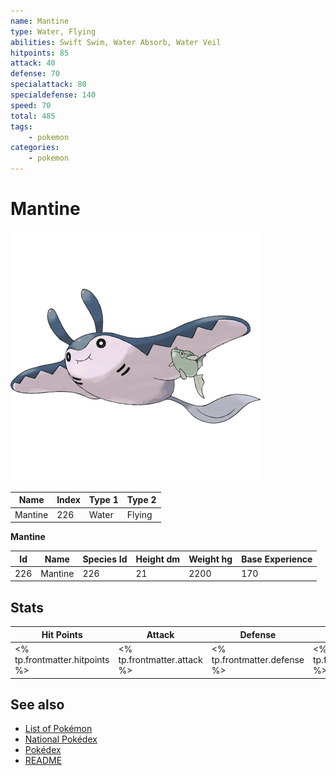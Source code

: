 ```yaml
---
name: Mantine
type: Water, Flying
abilities: Swift Swim, Water Absorb, Water Veil
hitpoints: 85
attack: 40
defense: 70
specialattack: 80
specialdefense: 140
speed: 70
total: 485
tags:
    - pokemon
categories:
    - pokemon
---
```


# Mantine


![Mantine](images/226.png)

| **Name** | **Index** | **Type 1** | **Type 2** |
|----|----|----|----|
| Mantine | 226 | Water | Flying  |

**Mantine** 




| **Id** | **Name** | **Species Id** | **Height dm** | **Weight hg** | **Base Experience** |
|--------|----------|----------------|------------|------------|---------------------|
| 226 | Mantine | 226 | 21 | 2200 | 170 |



## Stats

| **Hit Points** | **Attack** | **Defense** | **Special Attack** | **Special Defense** | **Speed** | **Total** |
|----------------|------------|-------------|--------------------|---------------------|-----------|-----------|
| <% tp.frontmatter.hitpoints %> | <% tp.frontmatter.attack %> | <% tp.frontmatter.defense %> | <% tp.frontmatter.specialattack %> | <% tp.frontmatter.specialdefense %> | <% tp.frontmatter.speed %> | <% tp.frontmatter.total %> |

## See also

- [List of Pokémon](../pokemon.md)
- [National Pokédex](../national_pokedex.md)
- [Pokédex](../pokedex.md)
- [README](../README.md)
